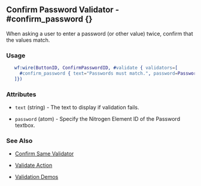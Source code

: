 <!-- dash: #confirm_password | Test | ###:Section -->



## Confirm Password Validator - #confirm_password {}

  When asking a user to enter a password (or other value) twice, confirm that the values match.

### Usage

```erlang
   wf:wire(ButtonID, ConfirmPasswordID, #validate { validators=[
     #confirm_password { text="Passwords must match.", password=PasswordID }
   ]})

```

### Attributes

   * `text` (string) - The text to display if validation fails.

   * `password` (atom) - Specify the Nitrogen Element ID of the Password textbox.

### See Also

 *  [Confirm Same Validator](confirm_same.md)

 *  [Validate Action](validate.md)

 *  [Validation Demos](http://nitrogenproject.com/demos/validation)
